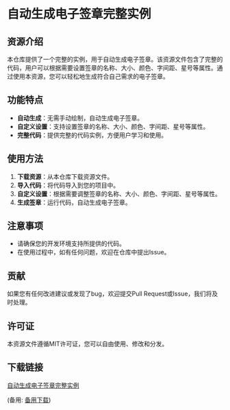 # 自动生成电子签章完整实例

## 资源介绍

本仓库提供了一个完整的实例，用于自动生成电子签章。该资源文件包含了完整的代码，用户可以根据需要设置签章的名称、大小、颜色、字间距、星号等属性。通过使用本资源，您可以轻松地生成符合自己需求的电子签章。

## 功能特点

- **自动生成**：无需手动绘制，自动生成电子签章。
- **自定义设置**：支持设置签章的名称、大小、颜色、字间距、星号等属性。
- **完整代码**：提供完整的代码实例，方便用户学习和使用。

## 使用方法

1. **下载资源**：从本仓库下载资源文件。
2. **导入代码**：将代码导入到您的项目中。
3. **自定义设置**：根据需要调整签章的名称、大小、颜色、字间距、星号等属性。
4. **生成签章**：运行代码，自动生成电子签章。

## 注意事项

- 请确保您的开发环境支持所提供的代码。
- 在使用过程中，如有任何问题，欢迎在仓库中提出Issue。

## 贡献

如果您有任何改进建议或发现了bug，欢迎提交Pull Request或Issue，我们将及时处理。

## 许可证

本资源文件遵循MIT许可证，您可以自由使用、修改和分发。

## 下载链接
[自动生成电子签章完整实例](https://pan.quark.cn/s/ce5c27a922ac) 

(备用: [备用下载](https://pan.baidu.com/s/1zuCrJQdonZ1gsaENLwJhuQ?pwd=7elg))
